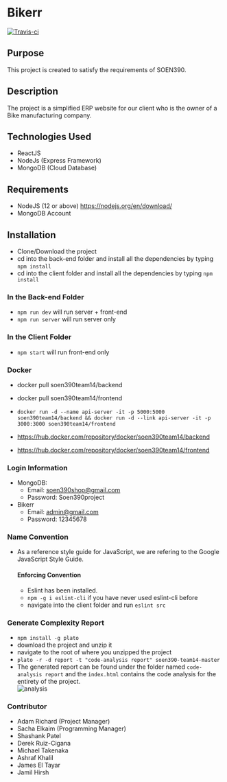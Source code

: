 # Bikerr
[![Travis-ci](https://travis-ci.com/shash3/SOEN390-team14.svg?token=yqePnie6vvPik5z1MhQa&branch=master)](https://travis-ci.com/shash3/SOEN390-team14)

## Purpose
This project is created to satisfy the requirements of SOEN390.

## Description
The project is a simplified ERP website for our client who is the owner of a Bike manufacturing company.

## Technologies Used
* ReactJS
* NodeJs (Express Framework)
* MongoDB (Cloud Database)

## Requirements
* NodeJS (12 or above) https://nodejs.org/en/download/
* MongoDB Account

## Installation
* Clone/Download the project
* cd into the back-end folder and install all the dependencies by typing `npm install`
* cd into the client folder and install all the dependencies by typing `npm install`

### In the Back-end Folder
* `npm run dev` will run server + front-end
* `npm run server` will run server only

### In the Client Folder
* `npm start` will run front-end only

### Docker
* docker pull soen390team14/backend
* docker pull soen390team14/frontend
* `docker run -d --name api-server -it -p 5000:5000 soen390team14/backend && docker run -d --link api-server -it -p 3000:3000 soen390team14/frontend`

* https://hub.docker.com/repository/docker/soen390team14/backend
* https://hub.docker.com/repository/docker/soen390team14/frontend

### Login Information
- MongoDB:
  - Email: soen390shop@gmail.com
  - Password: Soen390project
- Bikerr
  - Email: admin@gmail.com
  - Password: 12345678

### Name Convention
* As a reference style guide for JavaScript, we are refering to the Google JavaScript Style Guide.

  #### Enforcing Convention
  * Eslint has been installed.
  * `npm -g i eslint-cli` if you have never used eslint-cli before
  * navigate into the client folder and run `eslint src`

### Generate Complexity Report
* `npm install -g plato`
* download the project and unzip it
* navigate to the root of where you unzipped the project
* `plato -r -d report -t "code-analysis report" soen390-team14-master`
*  The generated report can be found under the folder named `code-analysis report` and the `index.html` contains the code analysis for the entirety of the project.  
 ![analysis](https://i.imgur.com/7JkdETw.png)

### Contributor
* Adam Richard (Project Manager)
* Sacha Elkaim (Programming Manager)
* Shashank Patel
* Derek Ruiz-Cigana
* Michael Takenaka 
* Ashraf Khalil	
* James	El Tayar
* Jamil	Hirsh	
